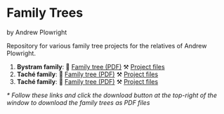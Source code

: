 Family Trees
======================================================================================================
by Andrew Plowright

Repository for various family tree projects for the relatives of Andrew Plowright.


1. **Bystram family**: 🌳 [Family tree (PDF)](families/bystram/bystram_family_tree.pdf) ⚒ [Project files](families/bystram)
2. **Taché family**: 🌳 [Family tree (PDF)](families/tache/tache_family_tree.pdf) ⚒ [Project files](families/tache)
3. **Taché family**: 🌳 [Family tree (PDF)](families/plowright/plowright_family_tree.pdf) ⚒ [Project files](families/plowright)

_* Follow these links and click the download button at the top-right of the window to download the family trees as PDF files_

